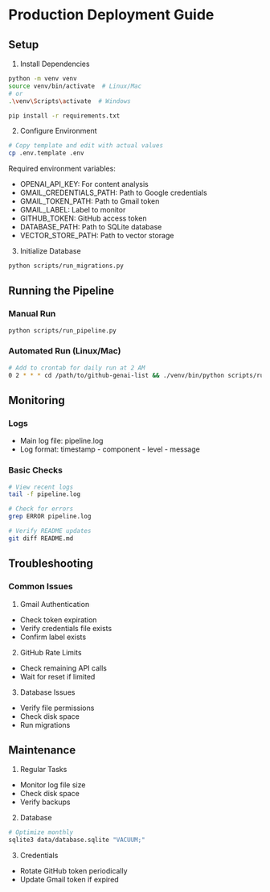 # Production Deployment Guide

## Setup

1. Install Dependencies
```bash
python -m venv venv
source venv/bin/activate  # Linux/Mac
# or
.\venv\Scripts\activate  # Windows

pip install -r requirements.txt
```

2. Configure Environment
```bash
# Copy template and edit with actual values
cp .env.template .env
```

Required environment variables:
- OPENAI_API_KEY: For content analysis
- GMAIL_CREDENTIALS_PATH: Path to Google credentials
- GMAIL_TOKEN_PATH: Path to Gmail token
- GMAIL_LABEL: Label to monitor
- GITHUB_TOKEN: GitHub access token
- DATABASE_PATH: Path to SQLite database
- VECTOR_STORE_PATH: Path to vector storage

3. Initialize Database
```bash
python scripts/run_migrations.py
```

## Running the Pipeline

### Manual Run
```bash
python scripts/run_pipeline.py
```

### Automated Run (Linux/Mac)
```bash
# Add to crontab for daily run at 2 AM
0 2 * * * cd /path/to/github-genai-list && ./venv/bin/python scripts/run_pipeline.py
```

## Monitoring

### Logs
- Main log file: pipeline.log
- Log format: timestamp - component - level - message

### Basic Checks
```bash
# View recent logs
tail -f pipeline.log

# Check for errors
grep ERROR pipeline.log

# Verify README updates
git diff README.md
```

## Troubleshooting

### Common Issues

1. Gmail Authentication
- Check token expiration
- Verify credentials file exists
- Confirm label exists

2. GitHub Rate Limits
- Check remaining API calls
- Wait for reset if limited

3. Database Issues
- Verify file permissions
- Check disk space
- Run migrations

## Maintenance

1. Regular Tasks
- Monitor log file size
- Check disk space
- Verify backups

2. Database
```bash
# Optimize monthly
sqlite3 data/database.sqlite "VACUUM;"
```

3. Credentials
- Rotate GitHub token periodically
- Update Gmail token if expired
